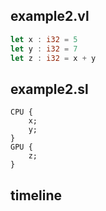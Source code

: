 ## example2.vl
```rs
let x : i32 = 5
let y : i32 = 7
let z : i32 = x + y
```

## example2.sl
```
CPU {
    x;
    y;
}
GPU {
    z;
}
```

## timeline
